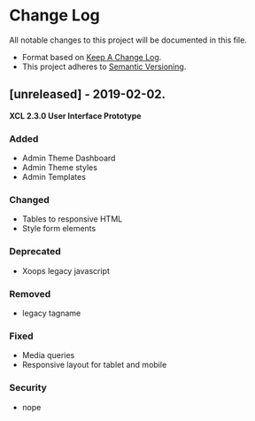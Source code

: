 # Change Log

All notable changes to this project will be documented in this file.

- Format based on [Keep A Change Log](https://keepachangelog.com/en/1.0.0/).
- This project adheres to [Semantic Versioning](https://semver.org/).


## [unreleased] - 2019-02-02.

**XCL 2.3.0 User Interface Prototype**

### Added

- Admin Theme Dashboard
- Admin Theme styles
- Admin Templates

### Changed

- Tables to responsive HTML
- Style form elements

### Deprecated

- Xoops legacy javascript

### Removed

- legacy tagname

### Fixed

- Media queries
- Responsive layout for tablet and mobile

### Security

- nope
